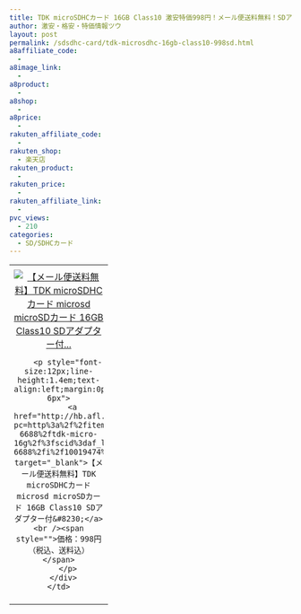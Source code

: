 ```yaml
---
title: TDK microSDHCカード 16GB Class10 激安特価998円！メール便送料無料！SDアダプター付属
author: 激安・格安・特価情報ツウ
layout: post
permalink: /sdsdhc-card/tdk-microsdhc-16gb-class10-998sd.html
a8affiliate_code:
  - 
a8image_link:
  - 
a8product:
  - 
a8shop:
  - 
a8price:
  - 
rakuten_affiliate_code:
  - 
rakuten_shop:
  - 楽天店
rakuten_product:
  - 
rakuten_price:
  - 
rakuten_affiliate_link:
  - 
pvc_views:
  - 210
categories:
  - SD/SDHCカード
---
```

<table border="0" cellpadding="0" cellspacing="0">
  <tr>
    <td valign="top">
      <div style="border:1px none;margin:0px;padding:6px 0px;width:160px;text-align:center;float:left">
        <a href="http://hb.afl.rakuten.co.jp/hgc/0614a741.0c5f749f.0614a742.9864b5f1/?pc=http%3a%2f%2fitem.rakuten.co.jp%2fkarei-6688%2ftdk-micro-16g%2f%3fscid%3daf_link_tbl&m=http%3a%2f%2fm.rakuten.co.jp%2fkarei-6688%2fi%2f10019474%2f" target="_blank"><img src="http://hbb.afl.rakuten.co.jp/hgb/?pc=http%3a%2f%2fthumbnail.image.rakuten.co.jp%2f%400_mall%2fkarei-6688%2fcabinet%2f03286230%2fcard%2ftdk-micro-16g-500-1.jpg%3f_ex%3d128x128&m=http%3a%2f%2fthumbnail.image.rakuten.co.jp%2f%400_mall%2fkarei-6688%2fcabinet%2f03286230%2fcard%2ftdk-micro-16g-500-1.jpg" alt="【メール便送料無料】TDK microSDHCカード microsd microSDカード 16GB Class10 SDアダプター付..." border="0" style="margin:0px;padding:0px" /></a> 
        
        <p style="font-size:12px;line-height:1.4em;text-align:left;margin:0px;padding:2px 6px">
          <a href="http://hb.afl.rakuten.co.jp/hgc/0614a741.0c5f749f.0614a742.9864b5f1/?pc=http%3a%2f%2fitem.rakuten.co.jp%2fkarei-6688%2ftdk-micro-16g%2f%3fscid%3daf_link_tbl&m=http%3a%2f%2fm.rakuten.co.jp%2fkarei-6688%2fi%2f10019474%2f" target="_blank">【メール便送料無料】TDK microSDHCカード microsd microSDカード 16GB Class10 SDアダプター付&#8230;</a><br /><span style="">価格：998円（税込、送料込）</span>
        </p>
      </div>
    </td>
  </tr>
</table>